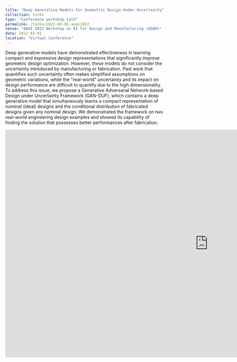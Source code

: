 ```yaml
---
title: "Deep Generative Models for Geometric Design Under Uncertainty"
collection: talks
type: "Conference workshop talk"
permalink: /talks/2022-03-01-aaai2022
venue: "AAAI 2022 Workshop on AI for Design and Manufacturing (ADAM)"
date: 2022-03-01
location: "Virtual Conference"
---
```


Deep generative models have demonstrated effectiveness in learning compact and expressive design representations that significantly improve geometric design optimization. However, these models do not consider the uncertainty introduced by manufacturing or fabrication. Past work that quantifies such uncertainty often makes simplified assumptions on geometric variations, while the "real-world" uncertainty and its impact on design performance are difficult to quantify due to the high dimensionality. To address this issue, we propose a Generative Adversarial Network-based Design under Uncertainty Framework (GAN-DUF), which contains a deep generative model that simultaneously learns a compact representation of nominal (ideal) designs and the conditional distribution of fabricated designs given any nominal design. We demonstrated the framework on two real-world engineering design examples and showed its capability of finding the solution that possesses better performances after fabrication.

<iframe width="1280" height="720" src="https://www.youtube.com/embed/Yk3GeggPl70" title="YouTube video player" frameborder="0" allow="accelerometer; autoplay; clipboard-write; encrypted-media; gyroscope; picture-in-picture" allowfullscreen></iframe>
